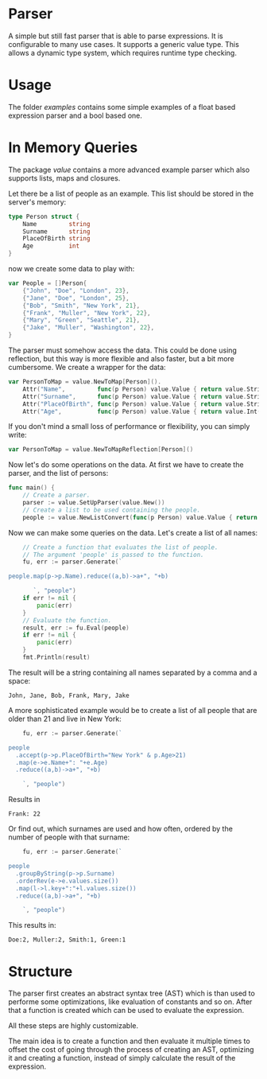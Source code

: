 # Parser #

A simple but still fast parser that is able to parse expressions. It is configurable 
to many use cases. It supports a generic value type. This allows a dynamic 
type system, which requires runtime type checking.

# Usage #

The folder _examples_ contains some simple examples of a float based expression 
parser and a bool based one. 

# In Memory Queries #

The package _value_  contains a more advanced example parser which also 
supports lists, maps and closures. 

Let there be a list of people as an example. This list should be stored in 
the server's memory:

``` Go
type Person struct {
	Name         string
	Surname      string
	PlaceOfBirth string
	Age          int
}
```

now we create some data to play with:

``` Go
var People = []Person{
	{"John", "Doe", "London", 23},
	{"Jane", "Doe", "London", 25},
	{"Bob", "Smith", "New York", 21},
	{"Frank", "Muller", "New York", 22},
	{"Mary", "Green", "Seattle", 21},
	{"Jake", "Muller", "Washington", 22},
}
```

The parser must somehow access the data. This could be done using reflection, but this way is more flexible and also 
faster, but a bit more cumbersome. We create a wrapper for the data:

``` Go
var PersonToMap = value.NewToMap[Person]().
	Attr("Name",         func(p Person) value.Value { return value.String(p.Name) }).
	Attr("Surname",      func(p Person) value.Value { return value.String(p.Surname) }).
	Attr("PlaceOfBirth", func(p Person) value.Value { return value.String(p.PlaceOfBirth) }).
	Attr("Age",          func(p Person) value.Value { return value.Int(p.Age) })
```

If you don't mind a small loss of performance or flexibility, you can simply write:

``` Go
var PersonToMap = value.NewToMapReflection[Person]()
```

Now let's do some operations on the data. At first we have to create the parser, and the list of persons:

``` Go
func main() {
	// Create a parser.
	parser := value.SetUpParser(value.New())
	// Create a list to be used containing the people.
	people := value.NewListConvert(func(p Person) value.Value { return PersonToMap.Create(p) }, People)
```
Now we can make some queries on the data. Let's create a list of all names:

``` Go
	// Create a function that evaluates the list of people.
	// The argument 'people' is passed to the function.
	fu, err := parser.Generate(`

people.map(p->p.Name).reduce((a,b)->a+", "+b)

       `, "people")
	if err != nil {
		panic(err)
	}
	// Evaluate the function.
	result, err := fu.Eval(people)
	if err != nil {
		panic(err)
	}
	fmt.Println(result)
```
The result will be a string containing all names separated by a comma and a space:

```
John, Jane, Bob, Frank, Mary, Jake
```

A more sophisticated example would be to create a list of all people that are older than 21 and live in New York:

``` Go
	fu, err := parser.Generate(`

people
  .accept(p->p.PlaceOfBirth="New York" & p.Age>21)
  .map(e->e.Name+": "+e.Age)
  .reduce((a,b)->a+", "+b)

    `, "people")
```

Results in

```
Frank: 22
```

Or find out, which surnames are used and how often, ordered by the number of people with that surname:

``` Go
	fu, err := parser.Generate(`

people
  .groupByString(p->p.Surname)
  .orderRev(e->e.values.size())
  .map(l->l.key+":"+l.values.size())
  .reduce((a,b)->a+", "+b)

    `, "people")
```
This results in:

``` 
Doe:2, Muller:2, Smith:1, Green:1
```


# Structure #

The parser first creates an abstract syntax tree (AST) which is than 
used to performe some optimizations, like evaluation of constants and 
so on. After that a function is created which can be used to evaluate 
the expression.

All these steps are highly customizable. 

The main idea is to create a function and then evaluate it multiple 
times to offset the cost of going through the process of creating an 
AST, optimizing it and creating a function, instead of simply calculate 
the result of the expression.   
